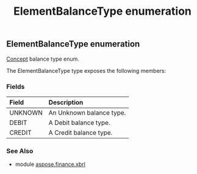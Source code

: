 ﻿---
title: ElementBalanceType enumeration
second_title: Aspose.Finance for Python via .NET API References
description: 
type: docs
weight: 580
url: /python-net/aspose.finance.xbrl/elementbalancetype/
is_root: false
---

## ElementBalanceType enumeration

[Concept](/finance/python-net/aspose.finance.xbrl/concept) balance type enum.



The ElementBalanceType type exposes the following members:

### Fields
| Field | Description |
| :- | :- |
| UNKNOWN | An Unknown balance type. |
| DEBIT | A Debit balance type. |
| CREDIT | A Credit balance type. |


### See Also

* module [aspose.finance.xbrl](../)
